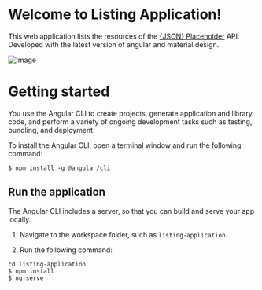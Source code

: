 # Welcome to Listing Application!

This web application lists the resources of the [{JSON} Placeholder](https://jsonplaceholder.typicode.com/) API.
Developed with the latest version of angular and material design.

![Image](https://i.ibb.co/nPbRhrY/Captura-de-Tela-2021-05-06-a-s-10-57-55.png)


# Getting started


You use the Angular CLI to create projects, generate application and library code, and perform a variety of ongoing development tasks such as testing, bundling, and deployment.

To install the Angular CLI, open a terminal window and run the following command:

`$ npm install -g @angular/cli`

## Run the application

The Angular CLI includes a server, so that you can build and serve your app locally.

1.  Navigate to the workspace folder, such as  `listing-application`.
    
2.  Run the following command:

`cd listing-application ` <br />
`$ npm install` <br />
`$ ng serve`
